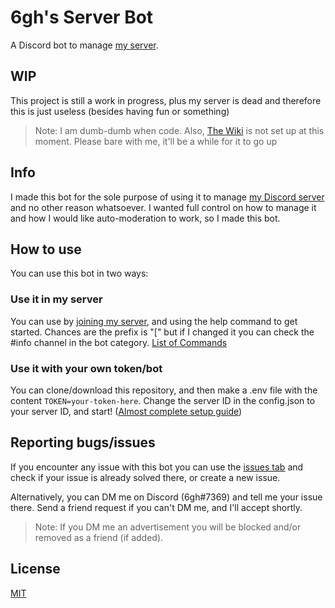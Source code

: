 # 6gh's Server Bot

A Discord bot to manage [my server](https://discord.gg/atE7gzs).

## WIP

This project is still a work in progress, plus my server is dead and therefore this is just useless (besides having fun or something)

> Note: I am dumb-dumb when code. Also, [The Wiki](https://github.com/6gh/6gh-Server-Bot/wiki/) is not set up at this moment. Please bare with me, it'll be a while for it to go up

## Info

I made this bot for the sole purpose of using it to manage [my Discord server](https://discord.gg/atE7gzs) and no other reason whatsoever. I wanted full control on how to manage it and how I would like auto-moderation to work, so I made this bot.

## How to use

You can use this bot in two ways:

### Use it in my server

You can use by [joining my server](https://discord.gg/atE7gzs), and using the help command to get started. Chances are the prefix is "\[" but if I changed it you can check the #info channel in the bot category. [List of Commands](https://github.com/6gh/6gh-Server-Bot/wiki/Commands)

### Use it with your own token/bot

You can clone/download this repository, and then make a .env file with the content `TOKEN=your-token-here`. Change the server ID in the config.json to your server ID, and start! ([Almost complete setup guide](https://github.com/6gh/6gh-Server-Bot/wiki/Setup-And-Installation))

## Reporting bugs/issues

If you encounter any issue with this bot you can use the [issues tab](https://github.com/6gh/6gh-Server-Bot/issues) and check if your issue is already solved there, or create a new issue.

Alternatively, you can DM me on Discord (6gh#7369) and tell me your issue there. Send a friend request if you can't DM me, and I'll accept shortly.

> Note: If you DM me an advertisement you will be blocked and/or removed as a friend (if added).

## License

[MIT](https://github.com/6gh/6gh-Server-Bot/blob/main/LICENSE)
